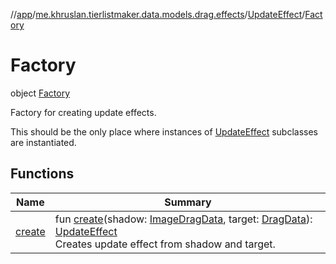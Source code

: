 //[app](../../../../index.md)/[me.khruslan.tierlistmaker.data.models.drag.effects](../../index.md)/[UpdateEffect](../index.md)/[Factory](index.md)

# Factory

object [Factory](index.md)

Factory for creating update effects.

This should be the only place where instances of [UpdateEffect](../index.md) subclasses are instantiated.

## Functions

| Name | Summary |
|---|---|
| [create](create.md) | fun [create](create.md)(shadow: [ImageDragData](../../../me.khruslan.tierlistmaker.data.models.drag/-image-drag-data/index.md), target: [DragData](../../../me.khruslan.tierlistmaker.data.models.drag/-drag-data/index.md)): [UpdateEffect](../index.md)<br>Creates update effect from shadow and target. |
